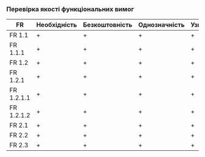 ### Перевірка якості функціональних вимог

| FR         | Необхідність | Безкоштовність | Однозначність | Узгодженість | Завершеність | Атомарність | Здійсненність | Відстежуваність | Перевіряємість | 
|------------|--------------|----------------|---------------|--------------|--------------|-------------|---------------|-----------------|----------------|
| FR 1.1     | +            | +              | +             | +            | +            | +           | +             | +               | +              |
| FR 1.1.1   | +            | +              | +             | +            | +            | +           | +             | +               | +              |
| FR 1.2     | +            | +              | +             | +            | +            | +           | +             | +               | +              |
| FR 1.2.1   | +            | +              | +             | +            | +            | +           | +             | +               | +              |
| FR 1.2.1.1 | +            | +              | +             | +            | +            | +           | +             | +               | +              |
| FR 1.2.1.2 | +            | +              | +             | +            | +            | +           | +             | +               | +              |
| FR 2.1     | +            | +              | +             | +            | +            | +           | +             | +               | +              |
| FR 2.2     | +            | +              | +             | +            | +            | +           | +             | +               | +              |
| FR 2.3     | +            | +              | +             | +            | +            | +           | +             | +               | +              |